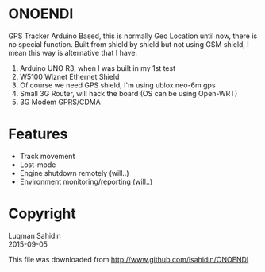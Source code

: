 # ONOENDI
GPS Tracker Arduino Based, this is normally Geo Location until now, there is no special function. 
Built from shield by shield but not using GSM shield, I mean this way is alternative that I have:
1. Arduino UNO R3, when I was built in my 1st test
2. W5100 Wiznet Ethernet Shield
3. Of course we need GPS shield, I'm using ublox neo-6m gps
4. Small 3G Router, will hack the board (OS can be using Open-WRT)
5. 3G Modem GPRS/CDMA

# Features
- Track movement
- Lost-mode
- Engine shutdown remotely (will..)
- Environment monitoring/reporting (will..)

# Copyright
Luqman Sahidin<br>
2015-09-05

This file was downloaded from http://www.github.com/lsahidin/ONOENDI
